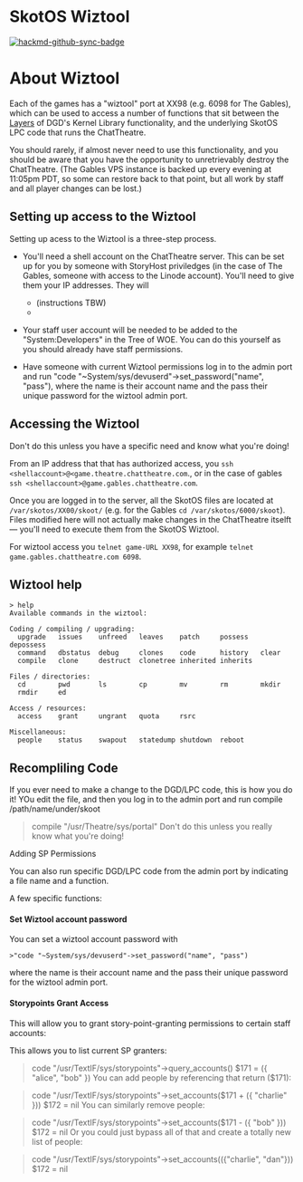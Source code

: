 # SkotOS Wiztool


[![hackmd-github-sync-badge](https://hackmd.io/QBFbEbTNTQOGB345Uy7tcg/badge)](https://hackmd.io/QBFbEbTNTQOGB345Uy7tcg)

# About Wiztool

Each of the games has a "wiztool" port at XX98 (e.g. 6098 for The Gables), which can be used to access a number of functions that sit between the [Layers](./Layers.md) of DGD's Kernel Library functionality, and the underlying SkotOS LPC code that runs the ChatTheatre.

You should rarely, if almost never need to use this functionality, and you should be aware that you have the opportunity to unretrievably destroy the ChatTheatre. (The Gables VPS instance is backed up every evening at 11:05pm PDT, so some can restore back to that point, but all work by staff and all player changes can be lost.)

## Setting up access to the Wiztool

Setting up acess to the Wiztool is a three-step process.

* You'll need a shell account on the ChatTheatre server. This can be set up for you by someone with StoryHost priviledges (in the case of The Gables, someone with access to the Linode account). You'll need to give them your IP addresses. They will
    * (instructions TBW)
    * 

* Your staff user account will be needed to be added to the "System:Developers" in the Tree of WOE. You can do this yourself as you should already have staff permissions.

* Have someone with current Wiztool permissions log in to the admin port and run "code "~System/sys/devuserd"->set_password("name", "pass"), where the name is their account name and the pass their unique password for the wiztool admin port.

## Accessing the Wiztool

Don't do this unless you have a specific need and know what you're doing!

From an IP address that that has authorized access, you `ssh <shellaccount>@<game.theatre.chattheatre.com`., or in the case of gables `ssh <shellaccount>@game.gables.chattheatre.com`.

Once you are logged in to the server, all the SkotOS files are located at `/var/skotos/XX00/skoot/` (e.g. for the Gables `cd /var/skotos/6000/skoot`). Files modified here will not actually make changes in the ChatTheatre itselft — you'll need to execute them from the SkotOS Wiztool.

For wiztool access you `telnet game-URL XX98`, for example `telnet game.gables.chattheatre.com 6098`.


## Wiztool help

```
> help
Available commands in the wiztool:

Coding / compiling / upgrading:
  upgrade   issues    unfreed   leaves    patch     possess   depossess
  command   dbstatus  debug     clones    code      history   clear
  compile   clone     destruct  clonetree inherited inherits

Files / directories:
  cd        pwd       ls        cp        mv        rm        mkdir
  rmdir     ed

Access / resources:
  access    grant     ungrant   quota     rsrc

Miscellaneous:
  people    status    swapout   statedump shutdown  reboot

````

## Recompliling Code

If you ever need to make a change to the DGD/LPC code, this is how you do it! YOu edit the file, and then you log in to the admin port and run compile /path/name/under/skoot

> compile "/usr/Theatre/sys/portal"
Don't do this unless you really know what you're doing!

Adding SP Permissions

You can also run specific DGD/LPC code from the admin port by indicating a file name and a function.

A few specific functions:

#### Set Wiztool account password

You can set a wiztool account password with
```
>"code "~System/sys/devuserd"->set_password("name", "pass")
```
where the name is their account name and the pass their unique password for the wiztool admin port.

#### Storypoints Grant Access

This will allow you to grant story-point-granting permissions to certain staff accounts:

This allows you to list current SP granters:

> code "/usr/TextIF/sys/storypoints"->query_accounts() 
$171 = ({ "alice", "bob" })
You can add people by referencing that return ($171):

> code "/usr/TextIF/sys/storypoints"->set_accounts($171 + ({ "charlie" }))
$172 = nil
You can similarly remove people:

> code "/usr/TextIF/sys/storypoints"->set_accounts($171 - ({ "bob" }))
$172 = nil
Or you could just bypass all of that and create a totally new list of people:

> code "/usr/TextIF/sys/storypoints"->set_accounts(({"charlie", "dan"}))
$172 = nil





